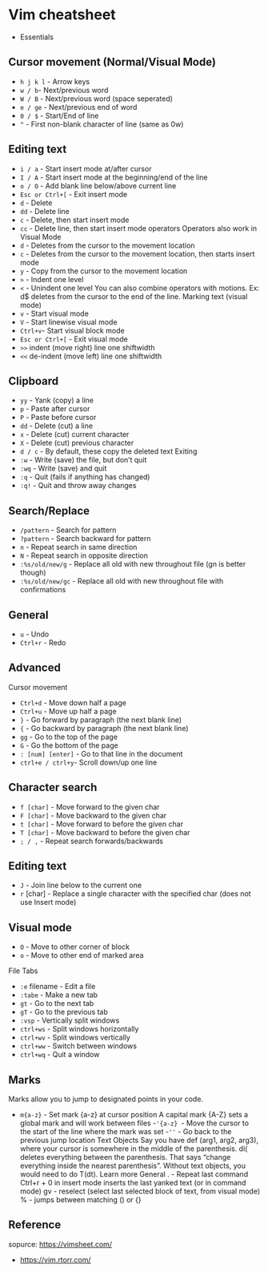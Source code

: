 # Vim cheatsheet

- Essentials
## Cursor movement (Normal/Visual Mode)
- `h j k l` - Arrow keys
- `w / b`- Next/previous word
- ``W / B`` - Next/previous word (space seperated)
- ``e / ge`` - Next/previous end of word
- ``0 / $`` - Start/End of line
- ``^`` - First non-blank character of line (same as 0w)

## Editing text
- ``i / a`` - Start insert mode at/after cursor
- ``I / A`` - Start insert mode at the beginning/end of the line
- ``o / O`` - Add blank line below/above current line
- ``Esc or Ctrl+[`` - Exit insert mode
- ``d`` - Delete
- ``dd`` - Delete line
- ``c`` - Delete, then start insert mode
- ``cc`` - Delete line, then start insert mode operators
Operators also work in Visual Mode
- ``d`` - Deletes from the cursor to the movement location
- ``c`` - Deletes from the cursor to the movement location, then starts insert mode
- ``y`` - Copy from the cursor to the movement location
- ``>`` - Indent one level
- ``<`` - Unindent one level
You can also combine operators with motions. Ex: d$ deletes from the cursor to the end of the line.
Marking text (visual mode)
- ``v`` - Start visual mode
- ``V`` - Start linewise visual mode
- ``Ctrl+v``- Start visual block mode
- ``Esc or Ctrl+[`` - Exit visual mode
- `>>` indent (move right) line one shiftwidth
- `<<` de-indent (move left) line one shiftwidth

## Clipboard
- ``yy`` - Yank (copy) a line
- ``p`` - Paste after cursor
- ``P`` - Paste before cursor
- ``dd`` - Delete (cut) a line
- ``x`` - Delete (cut) current character
- ``X`` - Delete (cut) previous character
- ``d / c`` - By default, these copy the deleted text
Exiting
- ``:w`` - Write (save) the file, but don’t quit
- ``:wq`` - Write (save) and quit
- ``:q`` - Quit (fails if anything has changed)
- ``:q!`` - Quit and throw away changes

## Search/Replace
- ``/pattern`` - Search for pattern
- ``?pattern`` - Search backward for pattern
- ``n`` - Repeat search in same direction
- ``N`` - Repeat search in opposite direction
- ``:%s/old/new/g`` - Replace all old with new throughout file (gn is better though)
- ``:%s/old/new/gc`` - Replace all old with new throughout file with confirmations

## General
- ``u`` - Undo
- ``Ctrl+r`` - Redo

## Advanced
Cursor movement
- ``Ctrl+d`` - Move down half a page
- ``Ctrl+u`` - Move up half a page
- ``}`` - Go forward by paragraph (the next blank line)
- ``{`` - Go backward by paragraph (the next blank line)
- ``gg`` - Go to the top of the page
- ``G`` - Go the bottom of the page
- ``: [num] [enter]`` - Go to that line in the document
- ``ctrl+e / ctrl+y``- Scroll down/up one line

## Character search
- ``f [char]`` - Move forward to the given char
- ``F [char]`` - Move backward to the given char
- ``t [char]`` - Move forward to before the given char
- ``T [char]`` - Move backward to before the given char
- ``; / ,`` - Repeat search forwards/backwards

## Editing text
- ``J`` - Join line below to the current one
- ``r`` [char] - Replace a single character with the specified char (does not use Insert mode)

## Visual mode
- ``O`` - Move to other corner of block
- ``o`` - Move to other end of marked area

File Tabs
- ``:e`` filename - Edit a file
- ``:tabe`` - Make a new tab
- ``gt`` - Go to the next tab
- ``gT`` - Go to the previous tab
- ``:vsp`` - Vertically split windows
- ``ctrl+ws`` - Split windows horizontally
- ``ctrl+wv`` - Split windows vertically
- ``ctrl+ww`` - Switch between windows
- ``ctrl+wq`` - Quit a window

## Marks
Marks allow you to jump to designated points in your code.
- ``m{a-z}`` - Set mark {a-z} at cursor position
A capital mark {A-Z} sets a global mark and will work between files
-``'{a-z} ``- Move the cursor to the start of the line where the mark was set
-``''`` - Go back to the previous jump location
Text Objects
Say you have def (arg1, arg2, arg3), where your cursor is somewhere in the middle of the parenthesis.
di( deletes everything between the parenthesis. That says “change everything inside the nearest parenthesis”. Without text objects, you would need to do T(dt).
Learn more
General
. - Repeat last command
Ctrl+r + 0 in insert mode inserts the last yanked text (or in command mode)
gv - reselect (select last selected block of text, from visual mode)
% - jumps between matching () or {}

## Reference 
sopurce: https://vimsheet.com/ 
- https://vim.rtorr.com/
